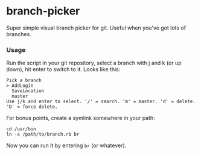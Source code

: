 # branch-picker

Super simple visual branch picker for git. Useful when you've got lots of branches.

### Usage

Run the script in your git repository, select a branch with j and k (or up down), hit enter to switch to it. Looks like this:

    Pick a branch
    > AddLogin
      SaveLocation
      master
    Use j/k and enter to select. '/' = search. 'm' = master. 'd' = delete. 'D' = force delete.

For bonus points, create a symlink somewhere in your path:

    cd /usr/bin
    ln -s /path/to/branch.rb br

Now you can run it by entering `br` (or whatever).
